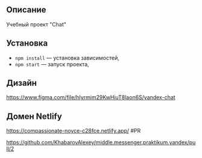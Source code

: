 ## Описание

Учебный проект "Chat"

## Установка

- `npm install` — установка зависимостей,
- `npm start` — запуск проекта,

## Дизайн

https://www.figma.com/file/hIyrmim29KwHiuT8laon6S/yandex-chat

## Домен Netlify 

https://compassionate-noyce-c28fce.netlify.app/
#PR

https://github.com/KhabarovAlexey/middle.messenger.praktikum.yandex/pull/2

